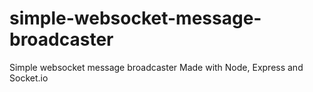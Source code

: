 # simple-websocket-message-broadcaster
Simple websocket message broadcaster
Made with Node, Express and Socket.io

